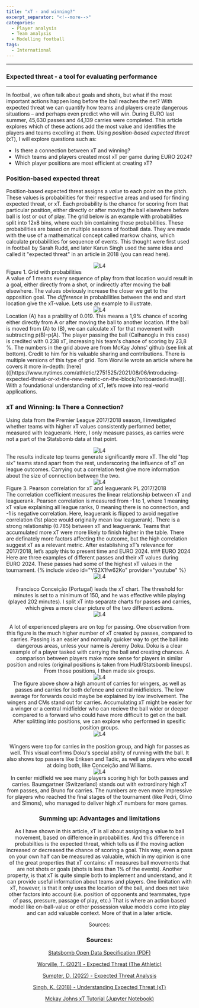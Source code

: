 ```yaml
---
title: "xT - and winning?"
excerpt_separator: "<!--more-->"
categories:
  - Player analysis
  - Team analysis
  - Modelling football
tags:
  - International
---
```

------------
### Expected threat - a tool for evaluating performance
------------
<style>
  /* Generell stil for bilder og tekst ved siden av hverandre */
  .figure-text {
    display: flex;
    align-items: flex-start;
    gap: 20px;
    margin-top: 20px;
  }

  /* Gjør bildene responsive */
  .figure-text img {
    width: 40%; /* Bildene tar 40% av bredden */
    max-width: 300px; /* Begrens maksimal bredde på PC */
  }

  /* Teksten ved siden av bildene */
  .figure-text p {
    flex: 1; /* Teksten tar resten av plassen */
    margin: 0;
  }

  /* Responsiv tilpasning for smale skjermer */
  @media screen and (max-width: 768px) {
    .figure-text {
      flex-direction: column; /* Stable bildet og teksten vertikalt */
      align-items: center; /* Midtstill innholdet */
    }

    .figure-text img {
      width: 100%; /* Bildene tar hele bredden på smale skjermer */
      max-width: none; /* Fjern maksimal breddebegrensning */
    }

    .figure-text p {
      text-align: center; /* Juster teksten til midten */
    }
  }
</style>
In football, we often talk about goals and shots, but what if the most important actions happen long before the ball reaches the net? With expected threat we can quantify how teams and players create dangerous situations – and perhaps even predict who will win. During EURO last summer, 45,630 passes and 44,139 carries were completed. This article explores which of these actions add the most value and identifies the players and teams excelling at them. Using <em> position-based expected threat </em> (xT), I will explore questions such as:
- Is there a connection between xT and winning?
- Which teams and players created most xT per game during EURO 2024?
- Which player positions are most efficient at creating xT?
### Position-based expected threat
Position-based expected threat assigns a <em> value </em> to each point on the pitch. These values is probabilities for their respective areas and used for finding expected threat, or xT. Each probability is the chance for scoring from that particular position, either directly or after moving the ball elsewhere before ball is lost or out of play. The grid below is an example with probabilities split into 12x8 bins, where each bin containing these probabilities. These probabilities are based on multiple seasons of football data. They are made with the use of a mathematical concept called markow chains, which calculate probabilities for sequence of events. This thought were first used in football by Sarah Rudd, and later Karun Singh used the same idea and called it "expected threat" in an article in 2018 (you can read here). 
<div style="text-align:center;">
  <img src="https://github.com/user-attachments/assets/c3c8290d-e678-4822-a017-a77f8bb7c7f1" alt="L4" style="max-width:80%;"/>
</div> Figure 1. Grid with probabilities <br>
A value of 1 means every sequence of play from that location would result in a goal, either directly from a shot, or indirectly after moving the ball elsewhere. The values obviously increase the closer we get to the opposition goal. The <em> difference</em> in probabilities between the end and start location give the xT-value. Lets use an example to illustrate.  
<div style="text-align:center;">
  <img src="https://github.com/user-attachments/assets/7add0a62-dfad-40f7-8298-c2f52b9dc964" alt="L4" style="max-width:80%;"/>
</div> 
Location (A) has a prability of 0.019. This means a 1,9% chance of scoring either directly from A or after moving the ball to another location. If the ball is moved from (A) to (B), we can calculate xT for that movement with subtracting p(B)-p(A). The player passing the ball (Calhanoglu in this case) is credited with 0.238 xT, increasing his team's chance of scoring by 23,8 %. 
The numbers in the grid above are from McKay Johns' github (see link at bottom). Credit to him for his valuable sharing and contributions. There is multiple versions of this type of grid. Tom Worville wrote an article where he covers it more in-depth: [here](([https://www.nytimes.com/athletic/2751525/2021/08/06/introducing-expected-threat-or-xt-the-new-metric-on-the-block/?onboarded=true])). With a foundational understanding of xT, let’s move into real-world applications. 

### xT and Winning: Is There a Connection?
Using data from the Premier League 2017/2018 season, I investigated whether teams with higher xT values consistently performed better, measured with leaguerank. Here, I only measure passes, as carries were not a part of the Statsbomb data at that point.  
<div style="text-align:center;">
  <img src="https://github.com/user-attachments/assets/8091bea4-22c1-4166-b3f1-62cba2c1dffb" alt="L4" style="max-width:90%;"/>
</div> 
The results indicate top teams generate significantly more xT. The old "top six" teams stand apart from the rest, underscoring the influence of xT on league outcomes. Carrying out a correlation test give more information about the size of connection between the two. 
<div style="text-align:center;">
  <img src="https://github.com/user-attachments/assets/c63e9dd3-5d22-4603-bde4-01f78be73cc2" alt="L4" style="max-width:100%;"/>
</div> Figure 3. Pearson correlation for xT and leaguerank PL 2017/2018 
<br>
The correlation coefficient measures the linear relationship between xT and leaguerank. Pearson correlation is measured from -1 to 1, where 1 meaning xT value explaining all league ranks, 0 meaning there is no connection, and -1 is negative correlation. Here, leaguerank is flipped to avoid negative correlation (1st place would originally mean low leaguerank). There is a strong relationship (0.785) between xT and leaguerank. Teams that accumulated more xT were more likely to finish higher in the table. There are definately more factors affecting the outcome, but the high correlation suggest xT as a relevant metric. After establishing xT’s relevance for 2017/2018, let’s apply this to present time and EURO 2024.
### EURO 2024
Here are three examples of different passes and their xT values during EURO 2024. These passes had some of the highest xT values in the tournament.
{% include video id="YS2X1fw62Ko" provider="youtube" %}
<div style="text-align:center;">
  <img src="https://github.com/user-attachments/assets/e1745eb0-a848-4914-ac6b-a65865f9f56b" alt="L4" style="max-width:80%;"/>
</div> <br>
<div style="text-align:center;">
Francisco Conceição (Portugal) leads the xT chart. The threshold for minutes is set to a minimum of 150, and he was effective while playing (played 202 minutes). I split xT into separate charts for passes and carries, which gives a more clear picture of the two different actions.
<div style="text-align:center;">
  <img src="https://github.com/user-attachments/assets/6d5e85de-f2b5-41d0-94c4-0d51581c8198" alt="L4" style="max-width:80%;"/>
</div> <br>
A lot of experienced players are on top for passing. One observation from this figure is the much higher number of xT created by passes, compared to carries. Passing is an easier and normally quicker way to get the ball into dangerous areas, unless your name is Jeremy Doku. Doku is a clear example of a player tasked with carrying the ball and creating chances. A comparison between players make more sense for players in similar position and roles (original positions is taken from Hudl/Statsbomb lineups). From those positions, I then made six groups.  
<div style="text-align:center;">
  <img src="https://github.com/user-attachments/assets/4a9c89d7-fd05-4d3c-b66e-d7cae55b0bc5" alt="L4" style="max-width:80%;"/>
</div> 
The figure above show a high amount of carries for wingers, as well as passes and carries for both defence and central midfielders. The low average for forwards could maybe be explained by low involvement. The wingers and CMs stand out for carries. Accumulating xT might be easier for a winger or a central midfielder who can recieve the ball wider or deeper compared to a forward who could have more difficult to get on the ball. After splitting into positions, we can explore who performed in spesific position groups.
<div style="text-align:center;">
  <img src="https://github.com/user-attachments/assets/f8e2690c-975a-4b59-a2ba-7ee2fed5a203" alt="L4" style="max-width:80%;"/>
</div> <br>
Wingers were top for carries in the position group, and high for passes as well. This visual confirms Doku's special ability of running with the ball. It also shows top passers like Eriksen and Tadic, as well as players who excell at doing both, like Conceição and Williams.  
<br>
<div style="text-align:center;">
  <img src="https://github.com/user-attachments/assets/4f352477-0ec7-420b-a12d-254f71b5c046" alt="L4" style="max-width:80%;"/>
</div>
In center midfield we see many players scoring high for both passes and carries. Baumgartner (Switzerland) stands out with extrordinary high xT from passes, and Bruno for carries. The numbers are even more impressive for players who reached the final stages of the tournament (like Pedri, Olmo and Simons), who managed to deliver high xT numbers for more games.

### Summing up: Advantages and limitations
As I have shown in this article, xT is all about assigning a value to ball movement, based on difference in probabilities. And this difference in probabilties is the expected threat, which tells us if the moving action increased or decreased the chance of scoring a goal. This way, even a pass on your own half can be measured as valuable, which in my opinion is one of the great properties that xT contains: xT measures ball movements that are not shots or goals (shots is less than 1% of the events). Another property, is that xT is quite simple both to implement and understand, and it can provide useful information about teams and players. One limitation with xT, however, is that it only uses the location of the ball, and does not take other factors into account (i.e. position of opponents and teammates, type of pass, pressure, passage of play, etc.) That is where an action based model like on-ball-value or other possession value models come into play and can add valuable context. More of that in a later article.


Sources:   

### Sources:   
[Statsbomb Open Data Specification (PDF)](https://raw.githubusercontent.com/statsbomb/open-data/master/doc/StatsBomb%20Open%20Data%20Specification%20v1.1.pdf)

[Worville, T. (2021) - Expected Threat (The Athletic)](https://www.nytimes.com/athletic/2751525/2021/08/06/introducing-expected-threat-or-xt-the-new-metric-on-the-block/)

[Sumpter, D. (2022) - Expected Threat Analysis](https://soccermatics.readthedocs.io/en/latest/lesson4/xTPos.html)

[Singh, K. (2018) - Understanding Expected Threat (xT)](https://karun.in/blog/expected-threat.html)

[Mckay Johns xT Tutorial (Jupyter Notebook)](https://nbviewer.jupyter.org/github/mckayjohns/youtube-videos/blob/main/code/xT%20Tutorial.ipynb)



